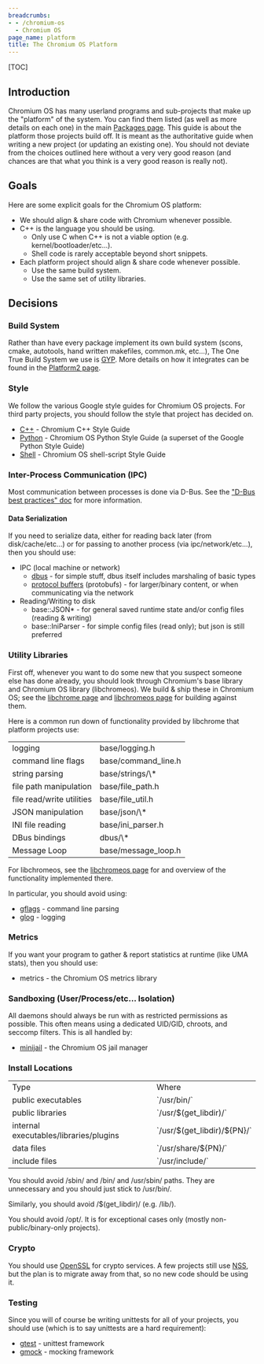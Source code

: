```yaml
---
breadcrumbs:
- - /chromium-os
  - Chromium OS
page_name: platform
title: The Chromium OS Platform
---
```


[TOC]

## Introduction

Chromium OS has many userland programs and sub-projects that make up the
"platform" of the system. You can find them listed (as well as more details on
each one) in the main [Packages page](/chromium-os/packages). This guide is
about the platform those projects build off. It is meant as the authoritative
guide when writing a new project (or updating an existing one). You should not
deviate from the choices outlined here without a very very good reason (and
chances are that what you think is a very good reason is really not).

## Goals

Here are some explicit goals for the Chromium OS platform:

*   We should align & share code with Chromium whenever possible.
*   C++ is the language you should be using.
    *   Only use C when C++ is not a viable option (e.g.
                kernel/bootloader/etc...).
    *   Shell code is rarely acceptable beyond short snippets.
*   Each platform project should align & share code whenever possible.
    *   Use the same build system.
    *   Use the same set of utility libraries.

## Decisions

### Build System

Rather than have every package implement its own build system (scons, cmake,
autotools, hand written makefiles, common.mk, etc...), The One True Build System
we use is [GYP](https://code.google.com/p/gyp/). More details on how it
integrates can be found in the [Platform2
page](/chromium-os/getting-started-with-platform2).

### Style

We follow the various Google style guides for Chromium OS projects. For third
party projects, you should follow the style that project has decided on.

*   [C++](http://www.chromium.org/developers/coding-style) - Chromium
            C++ Style Guide
*   [Python](/chromium-os/python-style-guidelines) - Chromium OS Python
            Style Guide (a superset of the Google Python Style Guide)
*   [Shell](/chromium-os/shell-style-guidelines) - Chromium OS
            shell-script Style Guide

### Inter-Process Communication (IPC)

Most communication between processes is done via D-Bus. See the ["D-Bus best
practices"
doc](https://chromium.googlesource.com/chromiumos/docs/+/HEAD/dbus_best_practices.md)
for more information.

#### Data Serialization

If you need to serialize data, either for reading back later (from
disk/cache/etc...) or for passing to another process (via ipc/network/etc...),
then you should use:

*   IPC (local machine or network)
    *   [dbus](http://dbus.freedesktop.org/) - for simple stuff, dbus
                itself includes marshaling of basic types
    *   [protocol buffers](https://code.google.com/p/protobuf/)
                (protobufs) - for larger/binary content, or when communicating
                via the network
*   Reading/Writing to disk
    *   base::JSON\* - for general saved runtime state and/or config
                files (reading & writing)
    *   base::IniParser - for simple config files (read only); but json
                is still preferred

### Utility Libraries

First off, whenever you want to do some new that you suspect someone else has
done already, you should look through Chromium's base library and Chromium OS
library (libchromeos). We build & ship these in Chromium OS; see the [libchrome
page](/chromium-os/packages/libchrome) and [libchromeos
page](/chromium-os/packages/libchromeos) for building against them.

Here is a common run down of functionality provided by libchrome that platform
projects use:

<table>
<tr>
<td> logging</td>
<td> base/logging.h</td>
</tr>
<tr>
<td> command line flags</td>
<td> base/command_line.h</td>
</tr>
<tr>
<td> string parsing</td>
<td> base/strings/\*</td>
</tr>
<tr>
<td> file path manipulation</td>
<td> base/file_path.h</td>
</tr>
<tr>
<td> file read/write utilities</td>
<td> base/file_util.h</td>
</tr>
<tr>
<td> JSON manipulation</td>
<td> base/json/\*</td>
</tr>
<tr>
<td> INI file reading</td>
<td> base/ini_parser.h</td>
</tr>
<tr>
<td> DBus bindings</td>
<td> dbus/\*</td>
</tr>
<tr>
<td> Message Loop</td>
<td> base/message_loop.h</td>
</tr>
</table>

For libchromeos, see the [libchromeos page](/chromium-os/packages/libchromeos)
for and overview of the functionality implemented there.

In particular, you should avoid using:

*   [gflags](https://code.google.com/p/gflags/) - command line parsing
*   [glog](https://code.google.com/p/google-glog/) - logging

### Metrics

If you want your program to gather & report statistics at runtime (like UMA
stats), then you should use:

*   metrics - the Chromium OS metrics library

### Sandboxing (User/Process/etc... Isolation)

All daemons should always be run with as restricted permissions as possible.
This often means using a dedicated UID/GID, chroots, and seccomp filters. This
is all handled by:

*   [minijail](/chromium-os/developer-guide/chromium-os-sandboxing) -
            the Chromium OS jail manager

### Install Locations

<table>
<tr>
<td>Type</td>
<td>Where</td>
</tr>
<tr>
<td> public executables</td>
<td> `/usr/bin/`</td>
</tr>
<tr>
<td> public libraries</td>
<td> `/usr/$(get_libdir)/`</td>
</tr>
<tr>
<td> internal executables/libraries/plugins</td>
<td> `/usr/$(get_libdir)/${PN}/`</td>
</tr>
<tr>
<td> data files</td>
<td>`/usr/share/${PN}/` </td>
</tr>
<tr>
<td> include files</td>
<td> `/usr/include/`</td>
</tr>
</table>

You should avoid /sbin/ and /bin/ and /usr/sbin/ paths. They are unnecessary and
you should just stick to /usr/bin/.

Similarly, you should avoid /$(get_libdir)/ (e.g. /lib/).

You should avoid /opt/. It is for exceptional cases only (mostly
non-public/binary-only projects).

### Crypto

You should use [OpenSSL](http://www.openssl.org/) for crypto services. A few
projects still use
[NSS](https://developer.mozilla.org/en-US/docs/Mozilla/Projects/NSS), but the
plan is to migrate away from that, so no new code should be using it.

### Testing

Since you will of course be writing unittests for all of your projects, you
should use (which is to say unittests are a hard requirement):

*   [gtest](https://code.google.com/p/googletest/) - unittest framework
*   [gmock](https://code.google.com/p/googlemock/) - mocking framework
